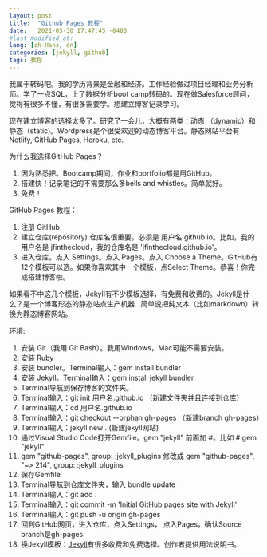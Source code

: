 ```yaml
---
layout: post
title:  "Github Pages 教程"
date:   2021-05-30 17:47:45 -0400
#last_modified_at:
lang: [zh-Hans, en]
categories: [jekyll, github]
tags: 教程
---
```


我属于转码吧。我的学历背景是金融和经济。工作经验做过项目经理和业务分析师。学了一点SQL，上了数据分析boot camp转码的。现在做Salesforce顾问，觉得有很多不懂，有很多需要学。想建立博客记录学习。

现在建立博客的选择太多了。研究了一会儿，大概有两类：动态 （dynamic）和 静态（static)。Wordpress是个很受欢迎的动态博客平台。静态网站平台有Netlify, GitHub Pages, Heroku, etc.

为什么我选择GitHub Pages？
1. 因为熟悉把。Bootcamp期间，作业和portfolio都是用GitHub。
2. 搭建快！记录笔记的不需要那么多bells and whistles。简单就好。
3. 免费！

GitHub Pages 教程：
1. 注册 GitHub
2. 建立仓库(repository).仓库名很重要。必须是 用户名.github.io。比如，我的用户名是 jfinthecloud，我的仓库名是 'jfinthecloud.github.io'。
3. 进入仓库。点入 Settings。点入 Pages。点入 Choose a Theme。GitHub有12个模板可以选。如果你喜欢其中一个模板，点Select Theme。恭喜！你完成搭建博客啦。

如果看不中这几个模板，Jekyll有不少模板选择，有免费和收费的。Jekyll是什么？是一个博客形态的静态站点生产机器...简单说把纯文本（比如markdown）转换为静态博客网站。

环境:
1. 安装 Git（我用 Git Bash）。我用Windows，Mac可能不需要安装。
2. 安装 Ruby
3. 安装 bundler。Terminal输入：gem install bundler
4. 安装 Jekyll。Terminal输入：gem install jekyll bundler
5. Terminal导航到保存博客的文件夹。
6. Terminal输入：git init 用户名.github.io （新建文件夹并且连接到仓库）
7. Terminal输入：cd 用户名.github.io
8. Terminal输入：git checkout --orphan gh-pages （新建branch gh-pages）
9. Terminal输入：jekyll new . (新建jekyll网站)
10. 通过Visual Studio Code打开Gemfile。gem "jekyll" 前面加 #。比如 # gem "jekyll"
11. gem "github-pages", group: :jekyll_plugins 修改成  gem "github-pages", "~> 214", group: :jekyll_plugins
12. 保存Gemfile
13. Terminal导航到仓库文件夹，输入 bundle update
14. Terminal输入：git add . 
15. Terminal输入：git commit -m 'Initial GitHub pages site with Jekyll'
16. Terminal输入：git push -u origin gh-pages
17. 回到GitHub网页，进入仓库，点入Settings， 点入Pages，确认Source branch是gh-pages
18. 换Jekyll模板：[Jekyll](https://jekyllthemes.io/)有很多收费和免费选择。创作者提供用法说明书。
